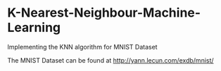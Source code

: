 # K-Nearest-Neighbour-Machine-Learning
Implementing the KNN algorithm for MNIST Dataset

The MNIST Dataset can be found at http://yann.lecun.com/exdb/mnist/
